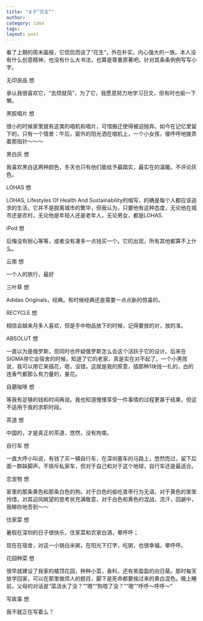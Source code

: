 ```yaml
---
title: "关于“花生”"
author:
category: idea
tags: 
layout: post
---
```

看了上期的周末画报，它侃侃而谈了“花生”，外在朴实，内心强大的一族。本人没有什么创意精神，也没有什么大书法，也算是尊重原著吧。针对其条条例例写写小字。

无印良品 想

承认我很喜欢它，“去烦就简”，为了它，我愿意努力地学习日文，但有时也偷一下懒。

黑胶唱片 想

很小的时候家里就有这类的唱机和唱片，可惜搬迁使得被迫抛弃。如今在记忆里留下的，只有一个情景：午后，窗外的阳光洒在唱机上，一个小女孩，傻呼呼地拨弄着那指针～～～

黑白灰 想

我喜欢黑白这两种颜色，冬天也只有他们能给予最踏实，最实在的温暖。不评论灰色。

LOHAS 想

LOHAS, Lifestyles Of Health And Sustainability的缩写，的确是每个人都应该追求的生活，它并不是脱离城市的繁华，但我认为，只要他有这种态度，无论他在城市还是农村，无论他是年轻人还是老年人，无论男女，都是LOHAS.

iPod 想

后悔没有耐心等等，或者没有凑多一点钱买一个。它的出现，所有其他都算不上什么。

云南 想

一个人的旅行，最好

三叶草 想

Adidas Originals，经典。有时候经典还是需要一点点新的惊喜的。

RECYCLE 想

相信会越来月多人喜欢，但是手中物品放下的时候，记得要放的对，放的准。

ABSOLUT 想

一直以为是俄罗斯，但同时也怀疑俄罗斯怎么会这个活跃于它的设计。后来在SIGMA带它会宿舍的时候，知道了它的老家，真是实在对不起了。一个小男孩说，我可以用它来插花，嗯，没错，这就是我的原意，插那种1块钱一扎的，白的连香气都那么有力量的，姜花。

自磨咖啡 想

等我有足够的钱和时间再说。我也知道慢慢享受一件事情的过程更甚于结果，但这不适用于我的求职时段。

茶道 想

中国的，才是真正的茶道，悠然，没有拘束。

自行车 想

一直大呼小叫说，有钱了买一辆自行车，在深圳塞车的马路上，悠然而过，留下后面一群跺脚声。不排斥私家车，但对于自己和对于这个地球，自行车还是最适合。

恋宠物 想

家里的那条黄色和那条白色的狗。对于白色的偷吃青枣行为无语，对于黄色的笨笨怜惜，对其迎风眺望的思考状充满敬意，对于白色和黄色的混战，流汗，回避中，我睇你地吾到～～

住家菜 想

暑假在深圳的日子很快乐，住家菜和农家白酒，晕呼呼；

现在在宿舍，对这一小锅白米粥，在阳光下打字，吃粥，也很幸福，晕呼呼。

花园种菜 想

很早就建设了我家的楼顶花园，种种小菜，香料，还有笑盈盈的向日葵。那时每天放学回家，可以在那里做烦人的题目，脚下是死命都要挨过来的黄白混色。晚上睡前，父母的对话是“菜浇水了没？”“嗯”“狗喂了没？”“嗯”“呼呼～呼呼～”

写故事 想

我不就正在写着么？

